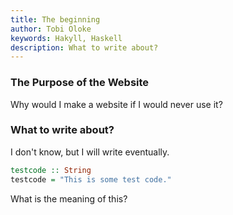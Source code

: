 ```yaml
---
title: The beginning
author: Tobi Oloke
keywords: Hakyll, Haskell
description: What to write about?
---
```


### The Purpose of the Website
Why would I make a website if I would never use it?

### What to write about?
I don't know, but I will write eventually.

```haskell
testcode :: String
testcode = "This is some test code."
```

What is the meaning of this?
